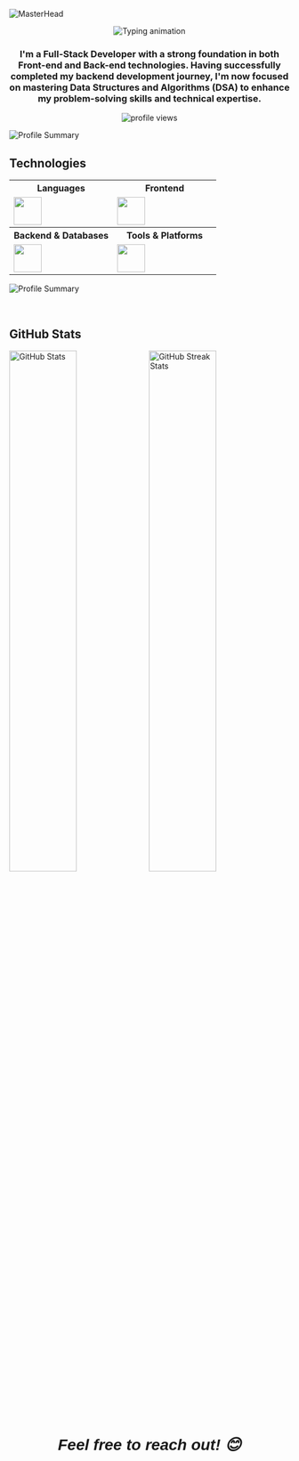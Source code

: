 ![MasterHead](https://img.freepik.com/free-vector/development-typographic-header-presenting-content-web-pages-website-layout-composition-color-development-idea-computer-technology-flat-vector-illustration_613284-2493.jpg?t=st=1724584853~exp=1724588453~hmac=2d5cbf991ae8eda5999e6acbb99cec40bdf474b965db0606b2272de523486357&w=1380)
<p align="center">
  <img src="https://readme-typing-svg.herokuapp.com?size=32&pause=1000&color=D1D7E0&center=true&vCenter=true&width=550&lines=Hi%2C+I'm+Sachin+Kumar+Gupta+👋;Full+Stack+Developer+🖥️;Let's+connect!+🤝" alt="Typing animation" />
</p>

<h3 align="center">I'm a Full-Stack Developer with a strong foundation in both Front-end and Back-end technologies. Having successfully completed my backend development journey, I'm now focused on mastering Data Structures and Algorithms (DSA) to enhance my problem-solving skills and technical expertise.</h3>

<p align="center">
 <img  src="https://komarev.com/ghpvc/?username=sachinkg-13&style=for-the-badge&color=lightgrey&style=pixel" alt="profile views" /> 
</p>
 
![Profile Summary](https://capsule-render.vercel.app/api?type=rect&color=gradient&height=2.5&section=footer&reversal=true&colors=FF8B3D,D45E1B&width=100%)

## Technologies 
<table>
  <tr>
    <th width="50%">Languages</th>
    <th width="50%">Frontend</th>
  </tr>
  <tr>
    <td align="left" width="50%">
      <img src="https://skillicons.dev/icons?i=js,ts,java,cpp,python" height="50"/>
    </td>
    <td align="left" width="50%">
      <img src="https://skillicons.dev/icons?i=html,css,react,nextjs,tailwind,bootstrap" height="50"/>
    </td>
  </tr>
  <tr>
    <th width="50%">Backend & Databases</th>
    <th width="50%">Tools & Platforms</th>
  </tr>
  <tr>
    <td align="left" width="50%">
      <img src="https://skillicons.dev/icons?i=nodejs,mongodb,firebase,appwrite" height="50"/>
    </td>
    <td align="left" width="50%">
      <img src="https://skillicons.dev/icons?i=aws,docker,git,github,figma,nginx,postman" height="50"/>
    </td>
  </tr>
</table>

![Profile Summary](https://capsule-render.vercel.app/api?type=rect&color=gradient&height=2.5&section=footer&reversal=true&colors=FF8B3D,D45E1B&width=100%)



<br clear="both">

## GitHub Stats

<p align="left">
  <img src="https://github-readme-stats.vercel.app/api?username=sachinkg-13&show_icons=true&theme=dark&hide_border=true&border_radius=5&card_width=450" alt="GitHub Stats"  width="49%" />
  <img src="https://streak-stats.demolab.com?user=sachinkg-13&theme=dark&hide_border=true&border_radius=5&card_width=450" alt="GitHub Streak Stats"  width="49%" />
</p>

<h1 align="center" style="font-family: 'Poppins', sans-serif;"><em>Feel free to reach out! 😊</em></h1>
